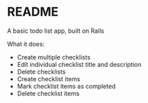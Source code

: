 # README

A basic todo list app, built on Rails

What it does:

* Create multiple checklists
* Edit individual checklist title and description
* Delete checklists
* Create checklist items
* Mark checklist items as completed
* Delete checklist items